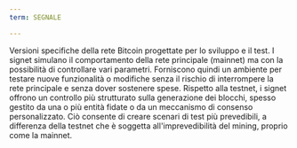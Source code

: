 ```yaml
---
term: SEGNALE

---
```

Versioni specifiche della rete Bitcoin progettate per lo sviluppo e il test. I signet simulano il comportamento della rete principale (mainnet) ma con la possibilità di controllare vari parametri. Forniscono quindi un ambiente per testare nuove funzionalità o modifiche senza il rischio di interrompere la rete principale e senza dover sostenere spese. Rispetto alla testnet, i signet offrono un controllo più strutturato sulla generazione dei blocchi, spesso gestito da una o più entità fidate o da un meccanismo di consenso personalizzato. Ciò consente di creare scenari di test più prevedibili, a differenza della testnet che è soggetta all'imprevedibilità del mining, proprio come la mainnet.